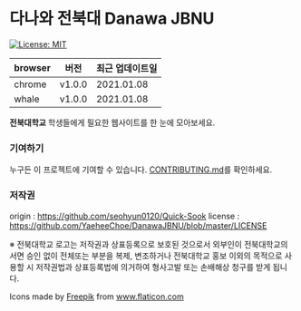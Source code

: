 # 다나와 전북대 Danawa JBNU

[![License: MIT](https://camo.githubusercontent.com/78f47a09877ba9d28da1887a93e5c3bc2efb309c1e910eb21135becd2998238a/68747470733a2f2f696d672e736869656c64732e696f2f62616467652f4c6963656e73652d4d49542d79656c6c6f772e737667)](https://opensource.org/licenses/MIT)

| browser | 버전   | 최근 업데이트일 |
| ------- | ------ | --------------- |
| chrome  | v1.0.0 | 2021.01.08      |
| whale   | v1.0.0 | 2021.01.08      |

**전북대학교** 학생들에게 필요한 웹사이트를 한 눈에 모아보세요.



### 기여하기

누구든 이 프로젝트에 기여할 수 있습니다. [CONTRIBUTING.md](https://github.com/YaeheeChoe/DanawaJBNU/blob/master/CONTRIBUTING.md)를 확인하세요.

### 저작권

origin : https://github.com/seohyun0120/Quick-Sook
license : https://github.com/YaeheeChoe/DanawaJBNU/blob/master/LICENSE

※ 전북대학교 로고는 저작권과 상표등록으로 보호된 것으로서 외부인이 전북대학교의 서면 승인 없이 전체또는 부분을 복제, 변조하거나 전북대학교 홍보 이외의 목적으로 사용할 시 저작권법과 상표등록법에 의거하여
형사고발 또는 손배해상 청구를 받게 됩니다.

<div>Icons made by <a href="https://www.flaticon.com/authors/freepik" title="Freepik">Freepik</a> from <a href="https://www.flaticon.com/" title="Flaticon">www.flaticon.com</a></div>
